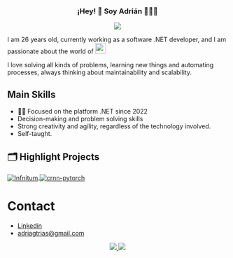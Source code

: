 <p align="center" width="200">
   <h3 align="center">¡Hey! 👋 Soy Adrián 👨🏻‍💻</h3>
</p>

<p align="center">
  <a href="https://skillicons.dev">
    <img src="https://skillicons.dev/icons?i=cs,dotnet,git,js,jquery,html,css,mysql,nodejs,php,java,postman,py,bash)(https://skillicons.dev" />
  </a>
</p>
<p>
I am 26 years old, currently working as a software .NET developer, and I am passionate about the world of <image src="https://raw.githubusercontent.com/iperfectfurius/iperfectfurius/main/img/.NET_logo.svg" width="24" height="24"/><p>

I love solving all kinds of problems, learning new things and automating processes, always thinking about maintainability and scalability.
<br>


## Main Skills
- 👨‍💻 Focused on the platform .NET since 2022
- Decision-making and problem solving skills
- Strong creativity and agility, regardless of the technology involved.
- Self-taught.

## 🗂️ Highlight Projects

<a href="https://github.com/iperfectfurius/Infinitum">
  <img align="center" src="https://github-readme-stats.vercel.app/api/pin/?username=iperfectfurius&repo=Infinitum&show_icons=true&line_height=27&title_color=6aa6f8&text_color=8a919a&icon_color=6aa6f8&bg_color=22272e" alt="Infnitum" />
</a>

<a href="https://github.com/iperfectfurius/EasyConfig">
  <img align="center" src="https://github-readme-stats.vercel.app/api/pin/?username=iperfectfurius&repo=EasyConfig&show_icons=true&line_height=27&title_color=6aa6f8&text_color=8a919a&icon_color=6aa6f8&bg_color=22272e" alt="crnn-pytorch" />
</a>

<br>

# Contact

- [Linkedin](https://www.linkedin.com/in/adri%C3%A1n-garc%C3%ADa-trias-97a788250/)
- adriagtrias@gmail.com

<p align="center">
  <a href="https://github.com/anuraghazra/anuraghazra.github.io">
    <img  src="https://github-readme-stats-ep0w25z1v-iperfectfurius.vercel.app/api?username=iperfectfurius&show_icons=true&theme=radical">
    <img src="https://github-readme-stats-ep0w25z1v-iperfectfurius.vercel.app/api/top-langs?username=iperfectfurius&theme=radical&layout=compact&hide=html,css&exclude_repo=Project_TFG,Servidor,wordpress-Test,Databases&langs_count=8">
  </a>
</p>
